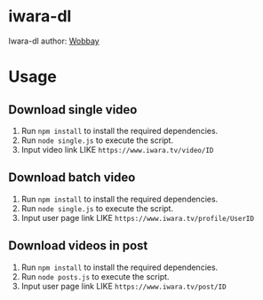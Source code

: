 # iwara-dl
Iwara-dl
author: [Wobbay](https://www.wobbay.xyz/wb10594)

# Usage
## Download single video
1. Run `npm install` to install the required dependencies.
2. Run `node single.js` to execute the script.
3. Input video link LIKE `https://www.iwara.tv/video/ID`

## Download batch video
1. Run `npm install` to install the required dependencies.
2. Run `node single.js` to execute the script.
3. Input user page link LIKE `https://www.iwara.tv/profile/UserID`

## Download videos in post
1. Run `npm install` to install the required dependencies.
2. Run `node posts.js` to execute the script.
3. Input user page link LIKE `https://www.iwara.tv/post/ID`
